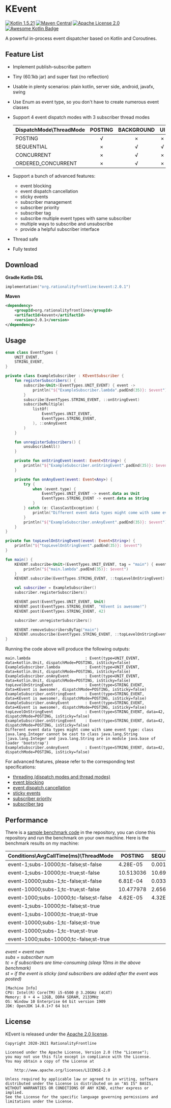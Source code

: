# KEvent  
[![Kotlin 1.5.21](https://img.shields.io/badge/Kotlin-1.5.21-blue.svg)](http://kotlinlang.org)
[![Maven Central](https://img.shields.io/maven-central/v/org.rationalityfrontline/kevent.svg?label=Maven%20Central)](https://search.maven.org/search?q=g:%22org.rationalityfrontline%22%20AND%20a:%22kevent%22)
[![Apache License 2.0](https://img.shields.io/github/license/rationalityfrontline/kevent)](https://github.com/RationalityFrontline/kevent/blob/master/LICENSE) [![Awesome Kotlin Badge](https://kotlin.link/awesome-kotlin.svg)](https://github.com/KotlinBy/awesome-kotlin)

A powerful in-process event dispatcher based on Kotlin and Coroutines.

## Feature List
* Implement publish–subscribe pattern
* Tiny (60.1kb jar) and super fast (no reflection)
* Usable in plenty scenarios: plain kotlin, server side, android, javafx, swing
* Use Enum as event type, so you don't have to create numerous event classes
* Support 4 event dispatch modes with 3 subscriber thread modes

  | DispatchMode\\ThreadMode | POSTING | BACKGROUND | UI |
  |--------------------------|:-------:|:----------:|:----:|
  | POSTING                  | √       | ×          | ×  |
  | SEQUENTIAL               | ×       | √          | √  |
  | CONCURRENT               | ×       | √          | ×  |
  | ORDERED\_CONCURRENT      | ×       | √          | ×  |
* Support a bunch of advanced features:
  * event blocking
  * event dispatch cancellation
  * sticky events
  * subscriber management
  * subscriber priority
  * subscriber tag
  * subscribe multiple event types with same subscriber
  * multiple ways to subscribe and unsubscribe
  * provide a helpful subscriber interface
* Thread safe
* Fully tested
 
## Download
**Gradle Kotlin DSL**
```kotlin
implementation("org.rationalityfrontline:kevent:2.0.1")
```

**Maven**
```xml
<dependency>
    <groupId>org.rationalityfrontline</groupId>
    <artifactId>kevent</artifactId>
    <version>2.0.1</version>
</dependency>
```

## Usage
```kotlin
enum class EventTypes {
    UNIT_EVENT,
    STRING_EVENT,
}

private class ExampleSubscriber : KEventSubscriber {
    fun registerSubscribers() {
        subscribe<Unit>(EventTypes.UNIT_EVENT) { event ->
            println("${"ExampleSubscriber.lambda".padEnd(35)}: $event")
        }
        subscribe(EventTypes.STRING_EVENT, ::onStringEvent)
        subscribeMultiple(
            listOf(
                EventTypes.UNIT_EVENT,
                EventTypes.STRING_EVENT,
            ), ::onAnyEvent
        )
    }

    fun unregisterSubscribers() {
        unsubscribeAll()
    }

    private fun onStringEvent(event: Event<String>) {
        println("${"ExampleSubscriber.onStringEvent".padEnd(35)}: $event")
    }

    private fun onAnyEvent(event: Event<Any>) {
        try {
            when (event.type) {
                EventTypes.UNIT_EVENT -> event.data as Unit
                EventTypes.STRING_EVENT -> event.data as String
            }
        } catch (e: ClassCastException) {
            println("Different event data types might come with same event type: ${e.message}")
        }
        println("${"ExampleSubscriber.onAnyEvent".padEnd(35)}: $event")
    }
}

private fun topLevelOnStringEvent(event: Event<String>) {
    println("${"topLevelOnStringEvent".padEnd(35)}: $event")
}

fun main() {
    KEVENT.subscribe<Unit>(EventTypes.UNIT_EVENT, tag = "main") { event ->
        println("${"main.lambda".padEnd(35)}: $event")
    }
    KEVENT.subscribe(EventTypes.STRING_EVENT, ::topLevelOnStringEvent)

    val subscriber = ExampleSubscriber()
    subscriber.registerSubscribers()

    KEVENT.post(EventTypes.UNIT_EVENT, Unit)
    KEVENT.post(EventTypes.STRING_EVENT, "KEvent is awesome!")
    KEVENT.post(EventTypes.STRING_EVENT, 42)

    subscriber.unregisterSubscribers()

    KEVENT.removeSubscribersByTag("main")
    KEVENT.unsubscribe(EventTypes.STRING_EVENT, ::topLevelOnStringEvent)
}
```
Running the code above will produce the following outputs:
```text
main.lambda                        : Event(type=UNIT_EVENT, data=kotlin.Unit, dispatchMode=POSTING, isSticky=false)
ExampleSubscriber.lambda           : Event(type=UNIT_EVENT, data=kotlin.Unit, dispatchMode=POSTING, isSticky=false)
ExampleSubscriber.onAnyEvent       : Event(type=UNIT_EVENT, data=kotlin.Unit, dispatchMode=POSTING, isSticky=false)
topLevelOnStringEvent              : Event(type=STRING_EVENT, data=KEvent is awesome!, dispatchMode=POSTING, isSticky=false)
ExampleSubscriber.onStringEvent    : Event(type=STRING_EVENT, data=KEvent is awesome!, dispatchMode=POSTING, isSticky=false)
ExampleSubscriber.onAnyEvent       : Event(type=STRING_EVENT, data=KEvent is awesome!, dispatchMode=POSTING, isSticky=false)
topLevelOnStringEvent              : Event(type=STRING_EVENT, data=42, dispatchMode=POSTING, isSticky=false)
ExampleSubscriber.onStringEvent    : Event(type=STRING_EVENT, data=42, dispatchMode=POSTING, isSticky=false)
Different event data types might come with same event type: class java.lang.Integer cannot be cast to class java.lang.String (java.lang.Integer and java.lang.String are in module java.base of loader 'bootstrap')
ExampleSubscriber.onAnyEvent       : Event(type=STRING_EVENT, data=42, dispatchMode=POSTING, isSticky=false)
```
For advanced features, please refer to the corresponding test specifications:
* [threading (dispatch modes and thread modes)](https://github.com/RationalityFrontline/kevent/blob/master/src/test/kotlin/org/rationalityfrontline/kevent/ThreadingFeature.kt)
* [event blocking](https://github.com/RationalityFrontline/kevent/blob/master/src/test/kotlin/org/rationalityfrontline/kevent/EventBlockingFeature.kt)
* [event dispatch cancellation](https://github.com/RationalityFrontline/kevent/blob/master/src/test/kotlin/org/rationalityfrontline/kevent/EventCancellingFeature.kt)
* [sticky events](https://github.com/RationalityFrontline/kevent/blob/master/src/test/kotlin/org/rationalityfrontline/kevent/StickyEventFeature.kt)
* [subscriber priority](https://github.com/RationalityFrontline/kevent/blob/master/src/test/kotlin/org/rationalityfrontline/kevent/SubscriberPriorityFeature.kt)
* [subscriber tag](https://github.com/RationalityFrontline/kevent/blob/master/src/test/kotlin/org/rationalityfrontline/kevent/SubscriberTagFeature.kt)
## Performance
There is a [sample benchmark code](https://github.com/RationalityFrontline/kevent/blob/master/src/test/kotlin/org/rationalityfrontline/kevent/PerformanceBenchmark.kt) in the repository, 
you can clone this repository and run the benchmark on your own machine. Here is the benchmark results on my machine:

| Conditions\\AvgCallTime(ms)\\ThreadMode     | POSTING  | SEQUENTIAL  | CONCURRENT   | ORDERED\_CONCURRENT |
|------------------------------------------------|------------|-------------|--------------|---------------------|
| event\-1;subs\-10000;tc\-false;st\-false    | 4\.28E\-05 | 0\.00136298 | 0\.014001329 | 2\.0647497          |
| event\-1;subs\-10000;tc\-true;st\-false     | 10\.513036 | 10\.69949   | 2\.6430638   | 2\.8060534          |
| event\-10000;subs\-1;tc\-false;st\-false    | 6\.81E\-04 | 0\.03349961 | 0\.01899664  | 0\.025285339        |
| event\-10000;subs\-1;tc\-true;st\-false     | 10\.477978 | 2\.6560345  | 2\.6473286   | 2\.7563891          |
| event\-1000;subs\-10000;tc\-false;st\-false | 4\.62E\-05 | 4\.32E\-04  | 0\.014056747 | 0\.00546798         |
| event\-1;subs\-10000;tc\-false;st\-true     |            |             | 0\.01410701  |                     |
| event\-1;subs\-10000;tc\-true;st\-true      |            |             | 2\.6499982   |                     |
| event\-10000;subs\-1;tc\-false;st\-true     |            |             | 0\.02116017  |                     |
| event\-10000;subs\-1;tc\-true;st\-true      |            |             | 2\.65346     |                     |
| event\-1000;subs\-10000;tc\-false;st\-true  |            |             | 0\.01399993  |                     |

*event = event num<br>
subs = subscriber num<br>
tc = if subscribers are time-consuming (sleep 10ms in the above benchmark)<br>
st = if the event is sticky (and subscribers are added after the event was posted)*

```text
[Machine Info]
CPU: Intel(R) Core(TM) i5-6500 @ 3.20GHz (4C4T)
Memory: 8 + 4 = 12GB, DDR4 SDRAM, 2133MHz
OS: Window 10 Enterprise 64 bit version 1909
JDK: OpenJDK 14.0.1+7 64 bit
```

## License

KEvent is released under the [Apache 2.0 license](https://github.com/RationalityFrontline/kevent/blob/master/LICENSE).

```text
Copyright 2020-2021 RationalityFrontline

Licensed under the Apache License, Version 2.0 (the "License");
you may not use this file except in compliance with the License.
You may obtain a copy of the License at

    http://www.apache.org/licenses/LICENSE-2.0

Unless required by applicable law or agreed to in writing, software
distributed under the License is distributed on an "AS IS" BASIS,
WITHOUT WARRANTIES OR CONDITIONS OF ANY KIND, either express or implied.
See the License for the specific language governing permissions and
limitations under the License.
```